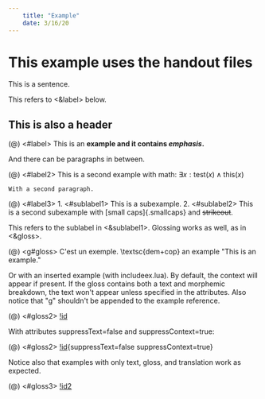 ```yaml
---
    title: "Example"
    date: 3/16/20
---
```


# This example uses the handout files

This is a sentence.

This refers to <&label> below.

## This is also a header

(@) <#label> This is an **example and it contains *emphasis*.**

And there can be paragraphs in between.

(@) <#label2> This is a second example with math: $\exists x: \text{test} (x) \wedge \text{this} (x)$

    With a second paragraph.

(@) <#label3>
    1. <#sublabel1> This is a subexample.
    2. <#sublabel2> This is a second subexample with [small caps]{.smallcaps} and ~~strikeout~~.

This refers to the sublabel in <&sublabel1>. Glossing works as well, as in <&gloss>.

(@) <g#gloss> C'est un exemple.
\textsc{dem+cop} an example
"This is an example."

Or with an inserted example (with includeex.lua). By default, the context will appear if present. If the gloss contains both a text and morphemic breakdown, the text won't appear unless specified in the attributes. Also notice that "g" shouldn't be appended to the example reference.

(@) <#gloss2> [!id](glossing.json)

With attributes suppressText=false and suppressContext=true:

(@) <#gloss2> [!id](glossing.json){suppressText=false suppressContext=true}

Notice also that examples with only text, gloss, and translation work as expected.

(@) <#gloss3> [!id2](glossing.json)
